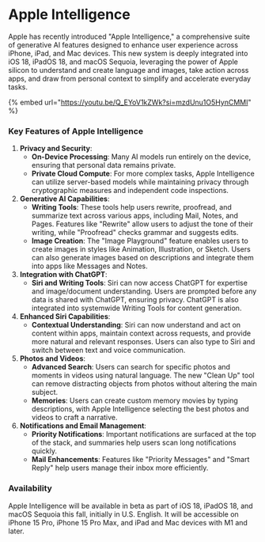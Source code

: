 # Apple Intelligence

Apple has recently introduced "Apple Intelligence," a comprehensive suite of generative AI features designed to enhance user experience across iPhone, iPad, and Mac devices. This new system is deeply integrated into iOS 18, iPadOS 18, and macOS Sequoia, leveraging the power of Apple silicon to understand and create language and images, take action across apps, and draw from personal context to simplify and accelerate everyday tasks.

{% embed url="https://youtu.be/Q_EYoV1kZWk?si=mzdUnu1O5HynCMMI" %}

### Key Features of Apple Intelligence

1. **Privacy and Security**:
   * **On-Device Processing**: Many AI models run entirely on the device, ensuring that personal data remains private.
   * **Private Cloud Compute**: For more complex tasks, Apple Intelligence can utilize server-based models while maintaining privacy through cryptographic measures and independent code inspections.
2. **Generative AI Capabilities**:
   * **Writing Tools**: These tools help users rewrite, proofread, and summarize text across various apps, including Mail, Notes, and Pages. Features like "Rewrite" allow users to adjust the tone of their writing, while "Proofread" checks grammar and suggests edits.
   * **Image Creation**: The "Image Playground" feature enables users to create images in styles like Animation, Illustration, or Sketch. Users can also generate images based on descriptions and integrate them into apps like Messages and Notes.
3. **Integration with ChatGPT**:
   * **Siri and Writing Tools**: Siri can now access ChatGPT for expertise and image/document understanding. Users are prompted before any data is shared with ChatGPT, ensuring privacy. ChatGPT is also integrated into systemwide Writing Tools for content generation.
4. **Enhanced Siri Capabilities**:
   * **Contextual Understanding**: Siri can now understand and act on content within apps, maintain context across requests, and provide more natural and relevant responses. Users can also type to Siri and switch between text and voice communication.
5. **Photos and Videos**:
   * **Advanced Search**: Users can search for specific photos and moments in videos using natural language. The new "Clean Up" tool can remove distracting objects from photos without altering the main subject.
   * **Memories**: Users can create custom memory movies by typing descriptions, with Apple Intelligence selecting the best photos and videos to craft a narrative.
6. **Notifications and Email Management**:
   * **Priority Notifications**: Important notifications are surfaced at the top of the stack, and summaries help users scan long notifications quickly.
   * **Mail Enhancements**: Features like "Priority Messages" and "Smart Reply" help users manage their inbox more efficiently.

### Availability

Apple Intelligence will be available in beta as part of iOS 18, iPadOS 18, and macOS Sequoia this fall, initially in U.S. English. It will be accessible on iPhone 15 Pro, iPhone 15 Pro Max, and iPad and Mac devices with M1 and later.













